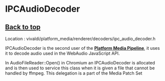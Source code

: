 # IPCAudioDecoder

## [**Back to top**](../README.md)

Location : vivaldi/platform_media/renderer/decoders/ipc_audio_decoder.h

IPCAudioDecoder is the second user of the [**Platform Media Pipeline**][1], it uses it to decode audio used in the WebAudio JavaScript API.

In AudioFileReader::Open() in Chromium an IPCAudioDecoder is allocated and is then used to service this class when it is given a file that cannot be handled by ffmpeg. This delegation is a part of the Media Patch Set

[1]: gpu_pipeline.md